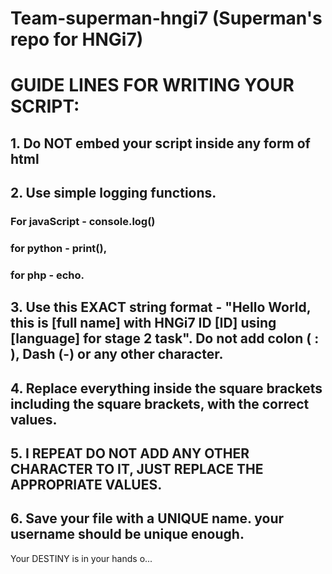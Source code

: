 # Team-superman-hngi7 (Superman's repo for HNGi7)

# GUIDE LINES FOR WRITING YOUR SCRIPT:
## 1. Do NOT embed your script inside any form of html

## 2. Use simple logging functions. 
### For javaScript - console.log()
### for python - print(), 
### for php - echo.
 
## 3. Use this EXACT string format - "Hello World, this is [full name] with HNGi7 ID [ID] using [language] for stage 2 task". Do not add colon ( : ), Dash (-) or any other character. 
## 4. Replace everything inside the square brackets including the square brackets, with the correct values. 

## 5. I REPEAT DO NOT ADD ANY OTHER CHARACTER TO IT, JUST REPLACE THE APPROPRIATE VALUES.

## 6. Save your file with a UNIQUE name. your username should be unique enough.

Your DESTINY is in your hands o...
